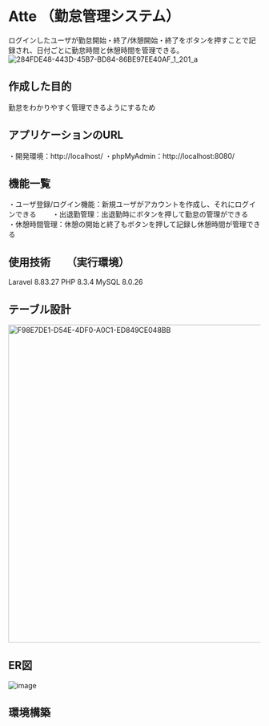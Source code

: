 # Atte （勤怠管理システム）
ログインしたユーザが勤怠開始・終了/休憩開始・終了をボタンを押すことで記録され、日付ごとに勤怠時間と休憩時間を管理できる。
![284FDE48-443D-45B7-BD84-86BE97EE40AF_1_201_a](https://github.com/user-attachments/assets/b6f55fb9-630f-49c5-86e9-355ab7db884d)

## 作成した目的
勤怠をわかりやすく管理できるようにするため

## アプリケーションのURL
・開発環境：http://localhost/
・phpMyAdmin：http://localhost:8080/

## 機能一覧
・ユーザ登録/ログイン機能：新規ユーザがアカウントを作成し、それにログインできる　　
・出退勤管理：出退勤時にボタンを押して勤怠の管理ができる　　　　　　　　　　　　　　　　　　　　　　
・休憩時間管理：休憩の開始と終了もボタンを押して記録し休憩時間が管理できる

## 使用技術　　（実行環境）
Laravel 8.83.27
PHP 8.3.4
MySQL 8.0.26

## テーブル設計
<img width="634" alt="F98E7DE1-D54E-4DF0-A0C1-ED849CE048BB" src="https://github.com/user-attachments/assets/84651d81-50e1-4b4c-8de6-e6f7a6e51e0c">

## ER図
![image](https://github.com/user-attachments/assets/047467ed-84a2-49d8-b4de-49860408e07a)

## 環境構築


	




